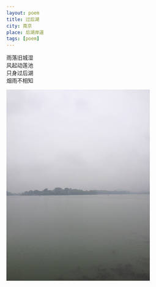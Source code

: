 ```yaml
---
layout: poem
title: 过后湖
city: 南京
place: 后湖岸道
tags: [poem]
---
```


雨落旧城湿  
风起动莲池  
只身过后湖  
烟雨不相知


[![过后湖](images/poem/houhu.jpg "过后湖")](images/poem/houhu-large.jpg)

